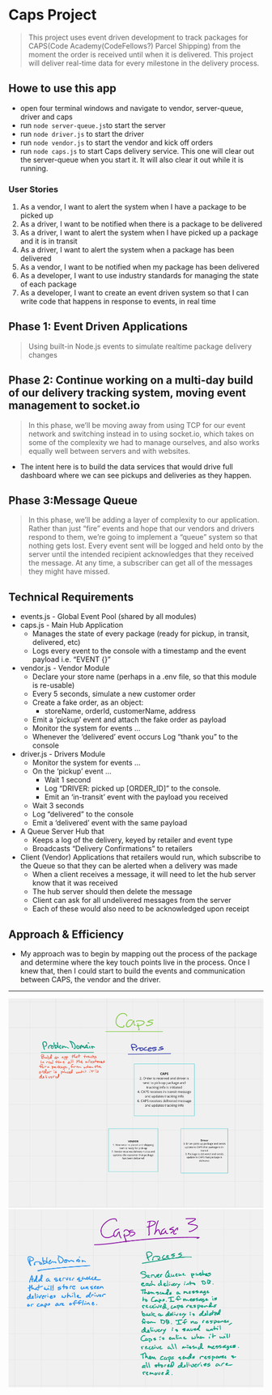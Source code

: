 # Caps Project

> This project uses event driven development to track packages for CAPS(Code Academy(CodeFellows?) Parcel Shipping) from the moment the order is received until when it is delivered. This project will deliver real-time data for every milestone in the delivery process.

## Howe to use this app

- open four terminal windows and navigate to vendor, server-queue, driver and caps
- run  `node server-queue.js`to start the server
- run `node driver.js` to start the driver
- run `node vendor.js` to start the vendor and kick off orders
- run `node caps.js` to start Caps delivery service. This one will clear out the server-queue when you start it. It will also clear it out while it is running.

### User Stories

1. As a vendor, I want to alert the system when I have a package to be picked up
1. As a driver, I want to be notified when there is a package to be delivered
1. As a driver, I want to alert the system when I have picked up a package and it is in transit
1. As a driver, I want to alert the system when a package has been delivered
1. As a vendor, I want to be notified when my package has been delivered
1. As a developer, I want to use industry standards for managing the state of each package
1. As a developer, I want to create an event driven system so that I can write code that happens in response to events, in real time

## Phase 1: Event Driven Applications

> Using built-in Node.js events to simulate realtime package delivery changes

## Phase 2: Continue working on a multi-day build of our delivery tracking system, moving event management to socket.io

> In this phase, we’ll be moving away from using TCP for our event network and switching instead in to using socket.io, which takes on some of the complexity we had to manage ourselves, and also works equally well between servers and with websites.

- The intent here is to build the data services that would drive full dashboard where we can see pickups and deliveries as they happen.

## Phase 3:Message Queue

> In this phase, we’ll be adding a layer of complexity to our application. Rather than just “fire” events and hope that our vendors and drivers respond to them, we’re going to implement a “queue” system so that nothing gets lost. Every event sent will be logged and held onto by the server until the intended recipient acknowledges that they received the message. At any time, a subscriber can get all of the messages they might have missed.

## Technical Requirements

- events.js - Global Event Pool (shared by all modules)
- caps.js - Main Hub Application
  - Manages the state of every package (ready for pickup, in transit, delivered, etc)
  - Logs every event to the console with a timestamp and the event payload i.e. “EVENT {}”
- vendor.js - Vendor Module
  - Declare your store name (perhaps in a .env file, so that this module is re-usable)
  - Every 5 seconds, simulate a new customer order
  - Create a fake order, as an object:
    - storeName, orderId, customerName, address
  - Emit a ‘pickup’ event and attach the fake order as payload
  - Monitor the system for events …
  - Whenever the ‘delivered’ event occurs Log “thank you” to the console
- driver.js - Drivers Module
  - Monitor the system for events …
  - On the ‘pickup’ event …
    - Wait 1 second
    - Log “DRIVER: picked up [ORDER_ID]” to the console.
    - Emit an ‘in-transit’ event with the payload you received
  - Wait 3 seconds
  - Log “delivered” to the console
  - Emit a ‘delivered’ event with the same payload
- A Queue Server Hub that
  - Keeps a log of the delivery, keyed by retailer and event type
  - Broadcasts “Delivery Confirmations” to retailers
- Client (Vendor) Applications that retailers would run, which subscribe to the Queue so that they can be alerted when a delivery was made
  - When a client receives a message, it will need to let the hub server know that it was received
  - The hub server should then delete the message
  - Client can ask for all undelivered messages from the server
  - Each of these would also need to be acknowledged upon receipt

## Approach & Efficiency

- My approach was to begin by mapping out the process of the package and determine where the key touch points live in the process. Once I knew that, then I could start to build the events and communication between CAPS, the vendor and the driver.

---

![Whiteboard](caps.png)
![Whiteboard-2](caps-phase3.png)